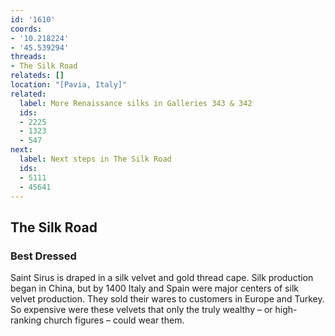 ```yaml
---
id: '1610'
coords:
- '10.218224'
- '45.539294'
threads:
- The Silk Road
relateds: []
location: "[Pavia, Italy]"
related:
  label: More Renaissance silks in Galleries 343 & 342
  ids:
  - 2225
  - 1323
  - 547
next:
  label: Next steps in The Silk Road
  ids:
  - 5111
  - 45641
---
```


## The Silk Road

### Best Dressed

Saint Sirus is draped in a silk velvet and gold thread cape. Silk production began in China, but by 1400 Italy and Spain were major centers of silk velvet production. They sold their wares to customers in Europe and Turkey. So expensive were these velvets that only the truly wealthy – or high-ranking church figures – could wear them. 
